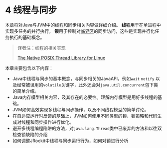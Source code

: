 # 4 线程与同步

本章将对Java与JVM中的线程和同步相关内容做详细介绍。 **线程**用于在单进程中实现多任务的并行执行， **锁**用于控制对[临界区][1]的同步访问，这些是实现并行化任务执行的基础概念。

>译者注：线程的相关实现
>
>[The Native POSIX Thread Library for Linux][3]

本章主要包含以下内容：

* Java中线程与同步的基本概念，与同步相关的JavaAPI，例如`wait` `notify` 以及经常被误用的`volatile`关键字，此外还会对`java.util.concurrent`包下类的简单介绍。
* Java内存模型相关内容，及其存在的必要性。理解内存模型是用好多线程的基础。
* JVM如何高效实现多线程与同步操作，以及不同线程模型的简单讨论。
* 在自适应运行时反馈的基础上，JVM如何使用不同类型的锁、锁策略和代码生成对线程和同步操作进行优化。
* 避开多线程编程陷阱的方法，对`java.lang.Thread`类中已废弃的方法和以往双检查锁缺陷的介绍
* 如何调整JRockit中线程与同步运行行为，如何对锁进行分析




[1]:    http://en.wikipedia.org/wiki/Critical_section
[2]:    http://www.ibm.com/developerworks/cn/linux/kernel/l-thread/
[3]:    http://people.redhat.com/drepper/nptl-design.pdf